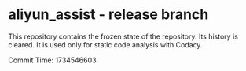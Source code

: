 # aliyun_assist - release branch

This repository contains the frozen state of the repository.
Its history is cleared. It is used only for static code
analysis with Codacy.

Commit Time: 1734546603